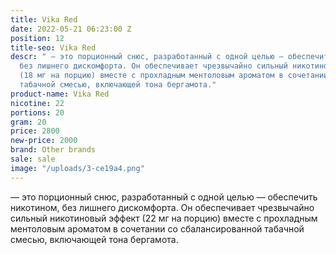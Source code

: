 ```yaml
---
title: Vika Red
date: 2022-05-21 06:23:00 Z
position: 12
title-seo: Vika Red
descr: " — это порционный снюс, разработанный с одной целью — обеспечить никотином,
  без лишнего дискомфорта. Он обеспечивает чрезвычайно сильный никотиновый эффект
  (18 мг на порцию) вместе с прохладным ментоловым ароматом в сочетании со сбалансированной
  табачной смесью, включающей тона бергамота."
product-name: Vika Red
nicotine: 22
portions: 20
gram: 20
price: 2800
new-price: 2000
brand: Other brands
sale: sale
image: "/uploads/3-ce19a4.png"
---
```


 — это порционный снюс, разработанный с одной целью — обеспечить никотином, без лишнего дискомфорта. Он обеспечивает чрезвычайно сильный никотиновый эффект (22 мг на порцию) вместе с прохладным ментоловым ароматом в сочетании со сбалансированной табачной смесью, включающей тона бергамота.